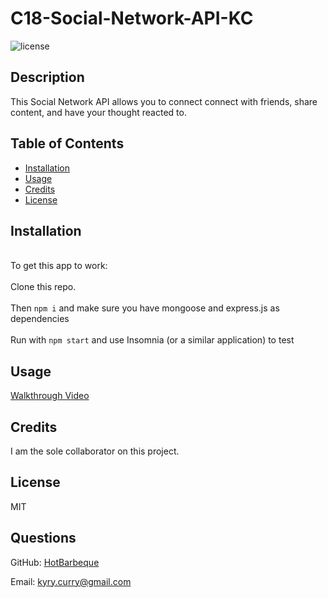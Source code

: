 # C18-Social-Network-API-KC

  ![license](https://img.shields.io/static/v1?label=License&message=MIT&color=$blue)

## Description

This Social Network API allows you to connect connect with friends, share content, and have your thought reacted to.  

## Table of Contents

- [Installation](#Installation)
- [Usage](#Usage)
- [Credits](#Credits)
- [License](#License)

## Installation
<br>To get this app to work:</br>
<br>Clone this repo.</br>
<br>Then `npm i` and make sure you have mongoose and express.js as dependencies</br>
<br>Run with `npm start` and use Insomnia (or a similar application) to test</br>

## Usage

[Walkthrough Video](https://drive.google.com/file/d/1zEFfivD1McJcZBj5iFdTVM3LijSIS3SW/view)

## Credits

I am the sole collaborator on this project.

## License

MIT

## Questions

GitHub: [HotBarbeque](https://github.com/HotBarbeque/)

Email: kyry.curry@gmail.com
